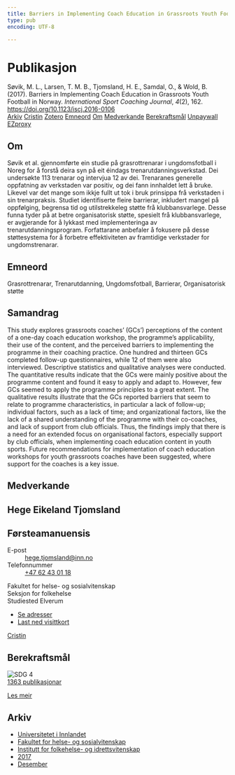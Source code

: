 ```yaml
---
title: Barriers in Implementing Coach Education in Grassroots Youth Football in Norway
type: pub
encoding: UTF-8

---
```

<h1>Publikasjon</h1>
<article id="csl-bib-container-WIEBTZ7B" class="csl-bib-container">
  <div class="csl-bib-body"> <div class="csl-entry">Søvik, M. L., Larsen, T. M. B., Tjomsland, H. E., Samdal, O., &#38; Wold, B. (2017). Barriers in Implementing Coach Education in Grassroots Youth Football in Norway. <i>International Sport Coaching Journal</i>, <i>4</i>(2), 162. <a href="https://doi.org/10.1123/iscj.2016-0106">https://doi.org/10.1123/iscj.2016-0106</a></div> </div>
  <div class="csl-bib-buttons">
    <a href="#taxonomy-article-WIEBTZ7B" alt="archive" class="csl-bib-button">Arkiv</a>
    <a href="https://app.cristin.no/results/show.jsf?id=1530963" alt="Cristin" class="csl-bib-button">Cristin</a>
    <a href="http://zotero.org/groups/5881554/items/WIEBTZ7B" alt="Zotero" class="csl-bib-button">Zotero</a>
    <a href="#keywords-article-WIEBTZ7B" alt="keywords" class="csl-bib-button">Emneord</a>
    <a href="#about-article-WIEBTZ7B" alt="about_pub" class="csl-bib-button">Om</a>
    <a href="#contributors-article-WIEBTZ7B" alt="contributors" class="csl-bib-button">Medverkande</a>
    <a href="#sdg-article-WIEBTZ7B" alt="sdg" class="csl-bib-button">Berekraftsmål</a>
    <a href="https://doi.org/10.1123/iscj.2016-0106" alt="Unpaywall" class="csl-bib-button">Unpaywall</a>
    <a href="https://doi.org/10.1123/iscj.2016-0106" alt="EZproxy" class="csl-bib-button">EZproxy</a>
  </div>
  <div id="csl-bib-meta-container-WIEBTZ7B"></div>
</article>
<div id="csl-bib-meta-WIEBTZ7B" class="csl-bib-meta">
  <article id="about-article-WIEBTZ7B" class="about_pub-article">
    <h1>Om</h1>
    Søvik et al. gjennomførte ein studie på grasrottrenarar i ungdomsfotball i Noreg for å forstå deira syn på eit éindags trenarutdanningsverkstad. Dei undersøkte 113 trenarar og intervjua 12 av dei. Trenaranes generelle oppfatning av verkstaden var positiv, og dei fann innhaldet lett å bruke. Likevel var det mange som ikkje fullt ut tok i bruk prinsippa frå verkstaden i sin trenarpraksis. Studiet identifiserte fleire barrierar, inkludert mangel på oppfølging, begrensa tid og utilstrekkeleg støtte frå klubbansvarlege. Desse funna tyder på at betre organisatorisk støtte, spesielt frå klubbansvarlege, er avgjerande for å lykkast med implementeringa av trenarutdanningsprogram. Forfattarane anbefaler å fokusere på desse støttesystema for å forbetre effektiviteten av framtidige verkstader for ungdomstrenarar.
  </article>
  <article id="keywords-article-WIEBTZ7B" class="keywords-article">
    <h1>Emneord</h1>
    Grasrottrenarar, Trenarutdanning, Ungdomsfotball, Barrierar, Organisatorisk støtte
  </article>
  <article id="abstract-article-WIEBTZ7B" class="abstract-article">
    <h1>Samandrag</h1>
    This study explores grassroots coaches’ (GCs’) perceptions of the content of a one-day coach education workshop, 
the programme’s applicability, their use of the content, and the perceived barriers to implementing the 
programme in their coaching practice. One hundred and thirteen GCs completed follow-up questionnaires, 
while 12 of them were also interviewed. Descriptive statistics and qualitative analyses were conducted. The 
quantitative results indicate that the GCs were mainly positive about the programme content and found it easy 
to apply and adapt to. However, few GCs seemed to apply the programme principles to a great extent. The 
qualitative results illustrate that the GCs reported barriers that seem to relate to programme characteristics, in 
particular a lack of follow-up; individual factors, such as a lack of time; and organizational factors, like the 
lack of a shared understanding of the programme with their co-coaches, and lack of support from club officials. 
Thus, the findings imply that there is a need for an extended focus on organisational factors, especially support 
by club officials, when implementing coach education content in youth sports. Future recommendations 
for implementation of coach education workshops for youth grassroots coaches have been suggested, where 
support for the coaches is a key issue.
  </article>
  <article id="contributors-article-WIEBTZ7B" class="contributors-article">
    <h1>Medverkande</h1>
    <div class="personas"> <div class="vrtx-hinn-person-card"> <div class="photo"> <i class="lar la-user-circle missing-person"></i> </div> <div class="info"> <hgroup><h1>Hege Eikeland Tjomsland</h1> <h2>Førsteamanuensis</h2> </hgroup><dl> <dt>E-post</dt> <dd> <a href="mailto:hege.tjomsland@inn.no">hege.tjomsland@inn.no</a> </dd> <dt>Telefonnummer</dt> <dd><a href="tel:+4762430118"> +47 62 43 01 18 </a></dd> </dl> <p> Fakultet for helse- og sosialvitenskap<br> Seksjon for folkehelse<br> Studiested Elverum </p> <ul class="vrtx-hinn-links"> <li><a href="https://www.inn.no/finn-en-ansatt/hege-tjomsland.html#vrtx-hinn-addresses">Se adresser</a></li> <li><a href="https://www.inn.no/finn-en-ansatt/hege-tjomsland.html?vrtx=vcf">Last ned visittkort</a></li> </ul> </div> </div> <a href="https://app.cristin.no/persons/show.jsf?id=47214" alt="Cristin URL" class="personas-cristin">Cristin</a> </div>
  </article>
  <article id="sdg-article-WIEBTZ7B" class="sdg-article">
    <h1>Berekraftsmål</h1>
    <div class="sdg-container"><div id="sdg4" class="sdg">
        <img src="{{< params subfolder >}}images/sdg/sdg04_nn.png" class="image" alt="SDG 4">
        <div class="sdg-overlay">
          <a href="{{< params subfolder >}}nn/archive/?sdg=4#archive" class="sdg-publication-count"><span>1363</span> publikasjonar</a>
          <p><a href="https://fn.no/om-fn/fns-baerekraftsmaal/god-utdanning?lang=nno-NO" class="sdg-read-more">Les meir</a></p>
        </div>
      </div></div>
  </article>
  <article id="taxonomy-article-WIEBTZ7B" class="taxonomy-article">
    <h1>Arkiv</h1>
    <ul>
      <li><a href="{{< params subfolder >}}nn/archive/?key=3DCRN523">Universitetet i Innlandet</a></li>
      <li><a href="{{< params subfolder >}}nn/archive/?key=IDKFS3MX">Fakultet for helse- og sosialvitenskap</a></li>
      <li><a href="{{< params subfolder >}}nn/archive/?key=FJXE3Z8X">Institutt for folkehelse- og idrettsvitenskap</a></li>
      <li><a href="{{< params subfolder >}}nn/archive/?key=Y3QE4BPW">2017</a></li>
      <li><a href="{{< params subfolder >}}nn/archive/?key=K8E4S76P">Desember</a></li>
    </ul>
  </article>
</div>
